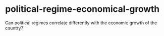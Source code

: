 # political-regime-economical-growth
Can political regimes correlate differently with the economic growth of the country?

